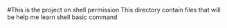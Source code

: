 #This is the project on shell permission
This directory contain files that will be help me learn shell basic command
